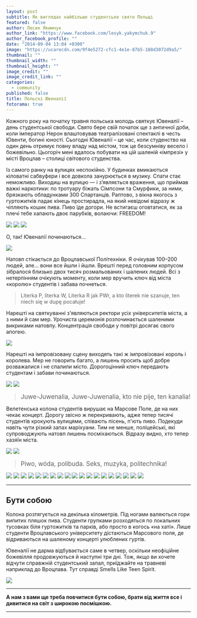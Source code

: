 ```yaml
---
layout: post
subtitle: Як виглядає найбільше студентське свято Польщі
featured: false
author: Лесик Якимчук
author_link: "https://www.facebook.com/lesyk.yakymchuk.9"
author_facebook_profile: ""
date: "2014-09-04 13:04 +0300"
image: "https://ucarecdn.com/9f4e5272-cfc1-4e1e-87b5-188d3072d9a5/"
thumbnail: ""
thumbnail_width: ""
thumbnail_height: ""
image_credit: ""
image_credit_link: ""
categories: 
  - community
published: false
title: Польскі Ювеналії
fotorama: true
---
```





Кожного року на початку травня польська молодь святкує Ювеналії – день студентської свободи. Свято бере свій початок ще з античної доби, коли імператор Нерон влаштовував театралізовані спектаклі в честь Ювенти, богині юності. Сьогодні Ювеналії – це час, коли студенство на один день отримує повну владу над містом, тож це безсумніву весело і божевільно. Цьогоріч мені вдалось побувати на цій шаленій «імпрезі» у місті Вроцлав – столиці світового студенства.

Із самого ранку на вулицях неспокійно. У будинках вмикаються кіловатні сабвуфери і все довкола занурюється в музику. Спати стає неможливо. Виходиш на вулицю — і з’являється враження, що приймав важкі наркотики: по тротуару біжать Сімпсони та Смурфики, за ними, брязкають обладунками 300 Спартанців. Раптово, з вікна якогось з гуртожитків падає кінець простирадла, на який невідомі відразу ж чіпляють кошик пива. Пиво їде догори. Не встигаєш оговтатися, як за плечі тебе хапають двоє парубків, волаючи: FREEDOM!

<div class="fotorama">
    <img src='//ucarecdn.com/e2254bf8-25f2-4829-96c3-eaa5ede1da9d/IMG_0105.jpg'>
    <img src='//ucarecdn.com/984412ba-fff4-4e65-a32d-2f5447fc5c62/IMG_0005.jpg'>
    <img src='//ucarecdn.com/d16e44b3-ebc8-4619-aae3-1160dfafee8e/IMG_0027.jpg'>
</div>

О, так! Ювеналії починаються...

<img src="//ucarecdn.com/27d21eff-75b5-4354-b48b-762804d553eb/">

Натовп стікається до Вроцлавської Політехніки. Я очікував 100–200 людей, але... вони все йшли і йшли. Врешті перед головним корпусом зібралося близько двох тисяч розмальованих і шалених людей. Всі з нетерпінням очікують моменту, коли мер вручить ключ від міста «королю» студентів і забава почнеться.

> Literka P, literka W, Literka R jak PWr, a kto literek nie szanuje, ten niech się w dupę pocałuje!

Нарешті на святкуванні з'являються ректори усіх університетів міста, а з ними й сам мер. Урочиста церемонія розпочинається шаленими викриками натовпу. Концентрація свободи у повітрі досягає свого апогею.

<img src="//ucarecdn.com/343a35e0-f930-4d79-9a38-2fa685c705cc/IMG_0046.jpg">

Нарешті на імпровізовану сцену виходять такі ж імпровізовані король і королева. Мер не говорить багато, а лишень просить щоб добре розважалися і не спалили місто. Дорогоцінний ключ передають студентам і забави починаються.

<div class="fotorama" data-fit="cover">
    <img src="//ucarecdn.com/bbe6e45e-57bb-4d28-a1f7-8d710d97d609/IMG_0085.jpg">
    <img src="//ucarecdn.com/e9168ca9-5649-465c-8084-b4b386d854e9/IMG_0099.jpg">
</div>

> <big>Juwe-Juwenalia, Juwe-Juwenalia, kto nie pije, ten kanalia!</big>

Велетенська колона студентів вирушає на Марсове Поле, де на них чекає концерт. Дорогу звісно ж перекривають, адже тепер тисячі студентів крокують вулицями, співають пісень, п'ють пиво. Подекуди навіть чути різкий запах маріхуани. Тим не менше, поліцейські, які супроводжують натовп лишень посміхаються. Відразу видно, хто тепер хазяїн міста.

<div class="fotorama" data-fit="cover">
    <img src="//ucarecdn.com/19a7dbfb-ebf1-4950-a326-949ff8104ef3/IMG_0057.jpg">
    <img src="//ucarecdn.com/520aea55-cb8b-4938-a6bc-9133f6092498/IMG_0120.jpg">
</div>

> <big>Piwo, wóda, polibuda. Seks, muzyka, politechnika!</big>

<div class="fotorama" data-nav="thumbs">
    <img src="//ucarecdn.com/86289d71-1880-4c83-972c-6365267627ff/IMG_0009.jpg">
    <img src="//ucarecdn.com/fd1772d7-d045-4684-b2f5-f1620b20bb96/IMG_0011.jpg" data-caption="Комплекси? ні, не чули...">
    <img src="//ucarecdn.com/8dce6c4d-8f16-4439-94e9-b10b417c9179/IMG_0017.jpg">
    <img src="//ucarecdn.com/24c8a06d-6dba-4287-a47b-39939b72df9f/IMG_0021.jpg">
    <img src="//ucarecdn.com/5ef06882-f707-4d16-b427-85d4c2071e82/IMG_0029.jpg">
    <img src="//ucarecdn.com/eb28a4f1-0e48-44ec-a335-844140539455/IMG_0034.jpg">
    <img src="//ucarecdn.com/ccf67fc3-5fef-43c5-a451-f7878ea24ddd/IMG_0102.jpg" data-caption="Стомився? Сідай в наш автобус!">
    <img src="//ucarecdn.com/decd4188-0115-43b2-8e1a-868b7e316333/IMG_0047.jpg">
    <img src="//ucarecdn.com/ffebcb05-5956-4366-a50b-5160be4d6e9d/IMG_0110.jpg">
    <img src="//ucarecdn.com/7c692420-cd9e-4d1b-9ba8-024ad3ec311a/IMG_0103.jpg">
    <img src="//ucarecdn.com/8634052a-6751-42ac-affa-c6dbda430d03/IMG_0053.jpg">
    <img src="//ucarecdn.com/6b664498-47a8-4679-8313-3eb6ab27e5bd/IMG_0055.jpg">
    <img src="//ucarecdn.com/b1bf8bed-850f-497a-af45-4474b1709837/IMG_0036.jpg">
    <img src="//ucarecdn.com/9462a8bb-40c9-42b6-ac3a-ce2e4927ee03/IMG_0038.jpg">
    <img src="//ucarecdn.com/6dd81e3b-0716-4212-85da-d7382f477f2f/IMG_0039.jpg">
    <img src="//ucarecdn.com/900c67be-4d12-498f-b526-deebdf4f6b75/IMG_0044.jpg">
    <img src="//ucarecdn.com/4f73e5bd-e3fc-48b8-a638-3ede96646ac9/IMG_0051.jpg">
    <img src="//ucarecdn.com/cb747d69-c4c3-44ae-ba00-96d05e5950b3/IMG_0101.jpg">
    <img src="//ucarecdn.com/951e8cbb-f2e5-4bdd-9f2a-7bb1e424363a/IMG_9990.jpg">
</div>

-------------

## Бути собою

Колона розтягується на декілька кілометрів. Під ногами валяються гори випитих пляшок пива. Студенти групками розходяться по локальних тусовках біля гуртожитків та парків, або просто в когось «на хаті». Лише студенти Вроцлавського університету дістаються Марсового поля, де відриваються на шаленому концерті улюблених гуртів.

Ювеналії не дарма відбувається саме в четвер, оскільки неофіційне божевілля продовжуються й наступні три дні. Тож, якщо ви хочете відчути справжній студентський запал, приїджайте на травневі наприклад до Вроцлава. Тут справді Smells Like Teen Spirit.

<img src="http://ucarecdn.com/58ed008f-2a2a-4618-b277-823d65c4c3d7/IMG_0070.jpg">

-----------------------

**А нам з вами ще треба повчитися бути собою, брати від життя все і дивитися на світ з широкою посмішкою.**

-----------------------
